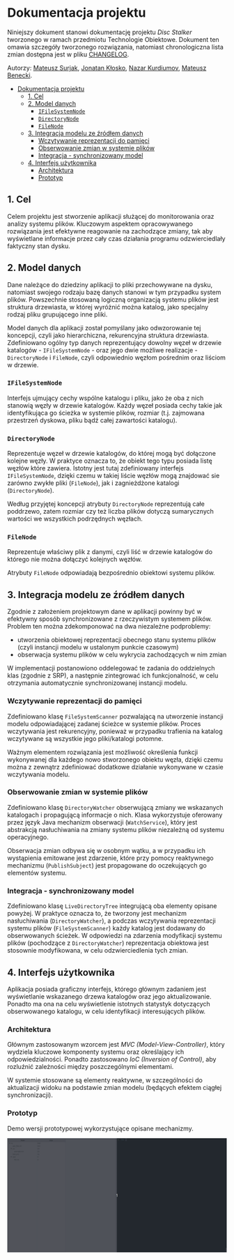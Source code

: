 # Dokumentacja projektu

Niniejszy dokument stanowi dokumentację projektu *Disc Stalker* tworzonego w ramach przedmiotu Technologie Obiektowe.
Dokument ten omawia szczegóły tworzonego rozwiązania, natomiast chronologiczna lista zmian
dostępna jest w pliku [CHANGELOG](../CHANGELOG.md).

Autorzy: [Mateusz Surjak](https://github.com/surjak), [Jonatan Kłosko](https://github.com/jonatanklosko), [Nazar Kurdiumov](https://github.com/nazkord), [Mateusz Benecki](https://github.com/beneckimateusz).

- [Dokumentacja projektu](#dokumentacja-projektu)
  - [1. Cel](#1-cel)
  - [2. Model danych](#2-model-danych)
    - [`IFileSystemNode`](#ifilesystemnode)
    - [`DirectoryNode`](#directorynode)
    - [`FileNode`](#filenode)
  - [3. Integracja modelu ze źródłem danych](#3-integracja-modelu-ze-źródłem-danych)
    - [Wczytywanie reprezentacji do pamięci](#wczytywanie-reprezentacji-do-pamięci)
    - [Obserwowanie zmian w systemie plików](#obserwowanie-zmian-w-systemie-plików)
    - [Integracja - synchronizowany model](#integracja---synchronizowany-model)
  - [4. Interfejs użytkownika](#4-interfejs-użytkownika)
    - [Architektura](#architektura)
    - [Prototyp](#prototyp)

## 1. Cel

Celem projektu jest stworzenie aplikacji służącej do monitorowania oraz analizy systemu plików.
Kluczowym aspektem opracowywanego rozwiązania jest efektywne reagowanie na zachodzące zmiany,
tak aby wyświetlane informacje przez cały czas działania programu odzwierciedlały faktyczny stan dysku.

## 2. Model danych

Dane należące do dziedziny aplikacji to pliki przechowywane na dysku,
natomiast swojego rodzaju bazę danych stanowi w tym przypadku system plików.
Powszechnie stosowaną logiczną organizacją systemu plików jest struktura drzewiasta,
w której wyróżnić można katalog, jako specjalny rodzaj pliku grupującego inne pliki.

Model danych dla aplikacji został pomyślany jako odwzorowanie tej koncepcji,
czyli jako hierarchiczna, rekurencyjna struktura drzewiasta.
Zdefiniowano ogólny typ danych reprezentujący dowolny węzeł w drzewie katalogów - `IFileSystemNode` -
oraz jego dwie możliwe realizacje - `DirectoryNode` i `FileNode`, czyli odpowiednio
węzłom pośrednim oraz liściom w drzewie.

### `IFileSystemNode`

Interfejs ujmujący cechy wspólne katalogu i pliku, jako że oba z nich stanowią węzły
w drzewie katalogów. Każdy węzeł posiada cechy takie jak identyfikująca go ścieżka w systemie plików,
rozmiar (t.j. zajmowana przestrzeń dyskowa, pliku bądź całej zawartości katalogu).

### `DirectoryNode`

Reprezentuje węzeł w drzewie katalogów, do której mogą być dołączone kolejne węzły.
W praktyce oznacza to, że obiekt tego typu posiada listę węzłów które zawiera.
Istotny jest tutaj zdefiniowany interfejs `IFileSystemNode`, dzięki czemu
w takiej liście węzłów mogą znajdować sie zarówno zwykłe pliki (`FileNode`),
jak i zagnieżdżone katalogi (`DirectoryNode`).

Według przyjętej koncepcji atrybuty `DirectoryNode` reprezentują
całe poddrzewo, zatem rozmiar czy też liczba plików dotyczą sumarycznych
wartości we wszystkich podrzędnych węzłach.

### `FileNode`

Reprezentuje właściwy plik z danymi, czyli liść w drzewie katalogów
do którego nie można dołączyć kolejnych węzłów.

Atrybuty `FileNode` odpowiadają bezpośrednio obiektowi systemu plików.

## 3. Integracja modelu ze źródłem danych

Zgodnie z założeniem projektowym dane w aplikacji powinny być w efektywny sposób
synchronizowane z rzeczywistym systemem plików. Problem ten można zdekomponować
na dwa niezależne podproblemy:

* utworzenia obiektowej reprezentacji obecnego stanu systemu plików
  (czyli instancji modelu w ustalonym punkcie czasowym)
* obserwacja systemu plików w celu wykrycia zachodzących w nim zmian

W implementacji postanowiono oddelegować te zadania do oddzielnych klas (zgodnie z SRP),
a następnie zintegrować ich funkcjonalność, w celu otrzymania automatycznie synchronizowanej instancji modelu.

### Wczytywanie reprezentacji do pamięci

Zdefiniowano klasę `FileSystemScanner` pozwalającą na utworzenie instancji modelu
odpowiadającej zadanej ścieżce w systemie plików. Proces wczytywania jest rekurencyjny,
ponieważ w przypadku trafienia na katalog wczytywane są wszystkie jego pliki/katalogi potomne.

Ważnym elementem rozwiązania jest możliwość określenia funkcji wykonywanej
dla każdego nowo stworzonego obiektu węzła, dzięki czemu można z zewnątrz
zdefiniować dodatkowe działanie wykonywane w czasie wczytywania modelu.

### Obserwowanie zmian w systemie plików

Zdefiniowano klasę `DirectoryWatcher` obserwującą zmiany we wskazanych katalogach i propagującą informacje o nich.
Klasa wykorzystuje oferowany przez język Java mechanizm obserwacji (`WatchService`), który jest abstrakcją nasłuchiwania
na zmiany systemu plików niezależną od systemu operacyjnego.

Obserwacja zmian odbywa się w osobnym wątku, a w przypadku ich wystąpienia emitowane jest
zdarzenie, które przy pomocy reaktywnego mechanizmu (`PublishSubject`) jest propagowane
do oczekujących go elementów systemu.

### Integracja - synchronizowany model

Zdefiniowano klasę `LiveDirectoryTree` integrującą oba elementy opisane powyżej.
W praktyce oznacza to, że tworzony jest mechanizm nasłuchiwania (`DirectoryWatcher`),
a podczas wczytywania reprezentacji systemu plików (`FileSystemScanner`)
każdy katalog jest dodawany do obserwowanych ścieżek.
W odpowiedzi na zdarzenia modyfikacji systemu plików (pochodzące z `DirectoryWatcher`)
reprezentacja obiektowa jest stosownie modyfikowana, w celu odzwierciedlenia tych zmian.

## 4. Interfejs użytkownika

Aplikacja posiada graficzny interfejs, którego głównym zadaniem jest wyświetlanie
wskazanego drzewa katalogów oraz jego aktualizowanie.
Ponadto ma ona na celu wyświetlenie istotnych statystyk dotyczących obserwowanego katalogu,
w celu identyfikacji interesujących plików.

### Architektura

Głównym zastosowanym wzorcem jest *MVC (Model-View-Controller)*, który wydziela kluczowe komponenty systemu
oraz określający ich odpowiedzialności. Ponadto zastosowano *IoC (Inversion of Control)*,
aby rozluźnić zależności między poszczególnymi elementami.

W systemie stosowane są elementy reaktywne, w szczególności do aktualizacji widoku
na podstawie zmian modelu (będących efektem ciągłej synchronizacji).

### Prototyp

Demo wersji prototypowej wykorzystujące opisane mechanizmy.

![](./img/disc-stalker-first-demo.gif)
